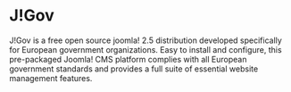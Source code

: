 J!Gov
=====

J!Gov is a free open source joomla! 2.5 distribution developed specifically for European government organizations. Easy to install and configure, this pre-packaged Joomla! CMS platform complies with all European government standards and provides a full suite of essential website management features. 
